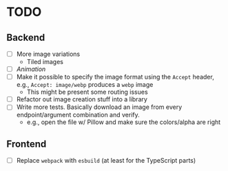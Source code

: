 # TODO

## Backend

- [ ] More image variations
  - Tiled images
- [ ] _Animation_
- [ ] Make it possible to specify the image format using the `Accept` header, e.g., `Accept: image/webp` produces a `webp` image
  - This might be present some routing issues
- [ ] Refactor out image creation stuff into a library
- [ ] Write more tests. Basically download an image from every endpoint/argument combination and verify.
  - e.g., open the file w/ Pillow and make sure the colors/alpha are right

## Frontend

- [ ] Replace `webpack` with `esbuild` (at least for the TypeScript parts)
